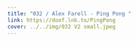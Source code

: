 ```yaml
---
title: "032 / Alex Farell - Ping Pong "
link: https://doof.lnk.to/PingPong
cover: ../../img/032 V2 small.jpeg
---
```

